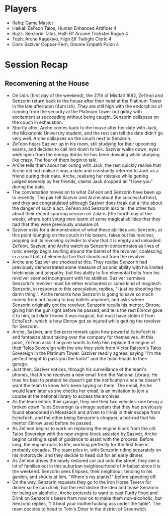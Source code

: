 # Players
- Rafiq: Game Master
- Haikal: Zel'eon Talos, Human Enhanced Artificer 4
- Buzz: Senzorin Talos, Half-Elf Arcane Trickster Rogue 4
- Toph: Arche Kagekiyo, High Elf Twilight Cleric 4
- Dom: Saziver Copper-Fern, Gnome Empath Psion 4
# Session Recap
## Reconvening at the House
- On Udis (first day of the weekend), the 27th of Mistfall 1892, Zel'eon and Senzorin return back to the house after their heist at the Platinum Tower in the late afternoon (4pm ish). They are still high with the endorphins of running from the security at the Platinum Tower but giddy with excitement at succeeding without being caught. Senzorin collapses on the couch in exhaustion.
- Shortly after, Arche comes back to the house after her date with Jack, the Miskatonic University student, and the rest can tell the date didn't go very well. Arche collapses on the couch next to Senzorin. 
- Zel'eon hears Saziver up in his room, still studying for their upcoming exams, and decides to call him down to talk. Saziver walks down, eyes wide open from the energy drinks he has been downing while studying like crazy. The four of them begin to talk.
- Arche tells them about her outing with Jack, the rest quickly realise that Arche did not realise it was a date and constantly referred to Jack as a friend during their date. Arche, realising her mistake while getting judged severely by her friends, claims Jack dropped an "I love you" during the date.
- The conversation moves on to what Zel'eon and Senzorin have been up to recently. The pair tell Saziver and Arche about the successful heist, and they are congratulated although Saziver does freak out a little about the danger of such a act. Zel'eon and Senzorin also tell the other two about their recent sparring session on Zalaris (the fourth day of the week), where both young men learnt of some magical abilities that they had that they were previously unaware of.
- Saziver asks for a demonstration of what these abilities are. Senzorin, at this point lounging on the couch in his boxers, takes out his revolver, popping out its revolving cylinder to show that it is empty and unloaded. Zel'eon, Saziver, and Arche watch as Senzorin concentrates as lines of runic energy begin swirling around the barrel of the revolver, coalescing in a small bolt of elemental fire that shoots out from the revolver.
- Arche and Saziver are shocked at this. They realise Senzorin had previously demonstrated some measure of psionic ability with his limited telekinesis and telepathy, but this ability to fire elemental bolts from his revolver seemed incongruent with his abilities. Saziver surmises Senzorin's revolver must be either enchanted or some kind of magitech. Senzorin, in response to this speculation, replies, "I just be shooting the damn thing.". Arche remarks how Senzorin is going to save so much money from not having to buy bullets anymore, and asks where Senzorin originally got the revolver. Senzorin recalls his mentor, Einrow, giving him the gun right before he passed, and tells the rest Einrow gave it to him, but didn't know it was magical, but must have stolen it from EchoTech, which is how Einrow got so injured while getting the revolver for Senzorin.
- Arche, Saziver, and Senzorin remark upon how powerful EchoTech is and fantasize about taking over the company for themselves. At this point, Zel'eon asks if anyone wants to help him replace the engine of their Talos Sovereign with the one they stole from Victor Ralston's Talos Sovereign in the Platinum Tower. Saziver readily agrees, saying "I'm the perfect height to pass you the tools!" and the team heads to their garage.
- Just then, Saziver notices, through his surveillance of the team's phones, that Arche receives a new email from the National Library. He tries his best to pretend he doesn't get the notification since he doesn't want the team to know he's been spying on them. The email, Arche would learn later as she checks her email, is an invitation to join a course at the national library to access the archives.
- As the team enters their garage, they see their two vehicles: one being a broken down Talos Sovereign (a vintage sedan) that they had previously found abandoned in Mosskach and driven to Ilrinia in their escape from EchoTech, and the other being Senzorin's chopper, a hot-rod that his mentor Einrow used before he passed.
- As Zel'eon begins to work on replacing the engine block from the old Talos Sovereign with the new engine block assisted by Saziver, Arche begins casting a spell of guidance to assist with the process. Before long, the engine roars to life, working perfectly for the first time in probably decades. The team piles in, with Senzorin riding separately on his motorcycle, and they decide to head out for an early dinner.
- As Zel'eon drives the newly restored car out onto the street, they see a lot of families out in this suburban neighbourhood of Arbalest since it is the weekend. Senzorin sees Ellipses, their neighbour, tending to his garden, and shouts at him, "Where's my plants?" before speeding off.
- On the way, Senzorin requests they go to the Iron Horse Tavern for dinner so he can drink, but the rest dislike the idea and tease Senzorin for being an alcoholic. Arche pretends to want to cast Purify Food and Drink on Senzorin's beers from now on to make them non-alcoholic, but Senzorin replies, "I'll beat your motherfucking ass under the table". The team decides to head to Tom's Diner in the district of Greenwich.